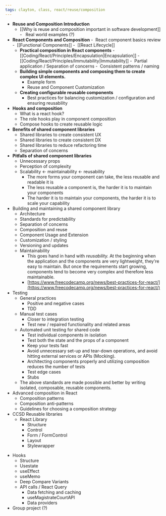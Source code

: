 ```yaml
---
tags: clayton, class, react/reuse/composition
---
```

* **Reuse and Composition Introduction**
	- [[Why is reuse and composition important in software development]]
	-   Real world examples (?)
* **React Components and Composition**
	-  React component basics review
		-  [[Functional Components]]
		-  [[React Lifecycle]]
	*  **Practical composition in React components**
		-  [[Coding/React/Principles/Encapsulation|Encapsulation]]
		-  [[Coding/React/Principles/Immutability|Immutability]]
		-  Partial application / Separation of concerns
		-  Consistent patterns / naming
	*  **Building simple components and composing them to create complex UI elements.**
		- Example form
		- Reuse and Component Customization
	* **Creating configurable reusable components**
		- Best practices for balancing customization / configuration and ensuring reusability
* **Hooks and composition**
	- What is a react hook?
	- The role hooks play in component composition
	- Compose hooks to create reusable logic
* **Benefits of shared component libraries**
	- Shared libraries to create consistent UX
	- Shared libraries to create consistent DX
	- Shared libraries to reduce refactoring time
	- Separation of concerns
* **Pitfalls of shared component libraries**
	- Unnecessary props
	- Perception of complexity
	- Scalability <- maintainability <- reusability
		- The more forms your component can take, the less reusable and readable it is
		- The less reusable a component is, the harder it is to maintain your components
		- The harder it is to maintain your components, the harder it is to scale your capability
* Building and maintaining a shared component library
	- Architecture
	- Standards for predictability
	- Separation of concerns
	- Composition and reuse
	- Component Usage and Extension
	- Customization / styling
	- Versioning and updates
	- Maintainability
		- This goes hand in hand with _reusability._ At the beginning when the application and the components are very lightweight, they're easy to maintain. But once the requirements start growing, components tend to become very complex and therefore less maintainable.
		- [https://www.freecodecamp.org/news/best-practices-for-react/](https://www.freecodecamp.org/news/best-practices-for-react/)
* Testing
	* General practices 
		- Positive and negative cases
		- TDD
	- Manual test cases
		- Closer to integration testing
		- Test new / repaired functionality and related areas
	* Automated unit testing for shared code
		- Test individual components in isolation
		- Test both the state and the props of a component 
		- Keep your tests fast
		- Avoid unnecessary set-up and tear-down operations, and avoid hitting external services or APIs (Mocking).
		- Architecting components properly and utilizing composition reduces the number of tests
		- Test edge cases
		- Stubs
	- The above standards are made possible and better by writing isolated, composable, reusable components.
* Advanced composition in React
	- Composition patterns
	- Composition anti-patterns
	- Guidelines for choosing a composition strategy
* CCSD Reusable libraries
	- React Library
		- Structure
		- Control
		- Form / FormControl
		- Layout
		- Stylewrapper
- Hooks
	- Structure
	- Usestate
	- useEffect
	- useMemo
	- Deep Compare Variants
	- API calls / React Query
		- Data fetching and caching
		- useMagistrateCourtAPI
		- Data providers
- Group project (?)